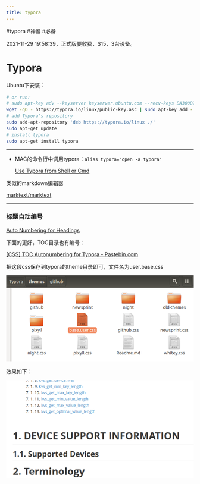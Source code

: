 ```yaml
---
title: typora
---
```


#typora #神器 #必备

2021-11-29 19:58:39，正式版要收费，$15，3台设备。

# Typora

Ubuntu下安装：

```bash
# or run:
# sudo apt-key adv --keyserver keyserver.ubuntu.com --recv-keys BA300B7755AFCFAE
wget -qO - https://typora.io/linux/public-key.asc | sudo apt-key add -
# add Typora's repository
sudo add-apt-repository 'deb https://typora.io/linux ./'
sudo apt-get update
# install typora
sudo apt-get install typora
```

---

- MAC的命令行中调用typora：`alias typora="open -a typora"`
    
    [Use Typora from Shell or Cmd](https://support.typora.io/Use-Typora-From-Shell-or-cmd/)
    

类似的markdown编辑器

[marktext/marktext](https://github.com/marktext/marktext)

---

### 标题自动编号

[Auto Numbering for Headings](https://support.typora.io/Auto-Numbering/)

下面的更好，TOC目录也有编号：

[[CSS] TOC Autonumbering for Typora - Pastebin.com](https://pastebin.com/NYugSbXk)

把这段css保存到typora的theme目录即可，文件名为user.base.css

![Typora/Untitled.png](Typora/Untitled.png)

效果如下：

![Typora/Untitled%201.png](Typora/Untitled%201.png)